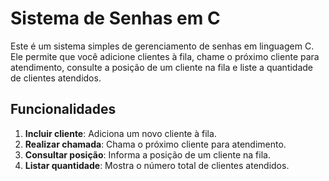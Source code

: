 # Sistema de Senhas em C

Este é um sistema simples de gerenciamento de senhas em linguagem C. Ele permite que você adicione clientes à fila, chame o próximo cliente para atendimento, consulte a posição de um cliente na fila e liste a quantidade de clientes atendidos.

## Funcionalidades

1. **Incluir cliente**: Adiciona um novo cliente à fila.
2. **Realizar chamada**: Chama o próximo cliente para atendimento.
3. **Consultar posição**: Informa a posição de um cliente na fila.
4. **Listar quantidade**: Mostra o número total de clientes atendidos.
